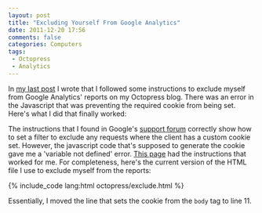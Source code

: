 ```yaml
---
layout: post
title: "Excluding Yourself From Google Analytics"
date: 2011-12-20 17:56
comments: false
categories: Computers
tags: 
 - Octopress
 - Analytics
---
```


In [my last post](/2011/12/12/switching-to-octopress/) I wrote that I followed some instructions to 
exclude myself from Google Analytics' reports on my Octopress blog.  There was an error in the 
Javascript that was preventing the required cookie from being set.  Here's what I did 
that finally worked: 

<!--more-->

The instructions that I found in Google's [support forum](http://support.google.com/googleanalytics/bin/answer.py?hl=en&answer=55481) 
correctly show how to set a filter to exclude any requests where the client has a custom cookie set. 
However, the javascript code that's supposed to generate the cookie gave me a 'variable not defined' error. 
[This page](http://www.google.com/support/forum/p/Google%20Analytics/thread?tid=251cc127a52875ef&hl=en) 
had the instructions that worked for me.  For completeness, here's the current version of the HTML file
I use to exclude myself from the reports:

{% include_code lang:html octopress/exclude.html %} 

Essentially, I moved the line that sets the cookie from the ```body``` tag to line 11.

